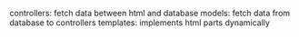 controllers: fetch data between html and database
models: fetch data from database to controllers
templates: implements html parts dynamically